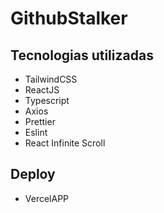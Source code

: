 # GithubStalker

## Tecnologias utilizadas

- TailwindCSS
- ReactJS
- Typescript
- Axios
- Prettier
- Eslint
- React Infinite Scroll

## Deploy

- VercelAPP
